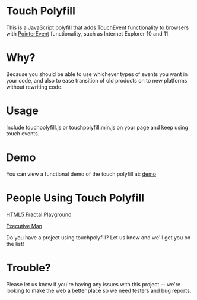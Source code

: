 Touch Polyfill
===
This is a JavaScript polyfill that adds [TouchEvent](http://www.w3.org/TR/touch-events/) functionality to browsers with [PointerEvent](http://www.w3.org/TR/pointerevents/) functionality, such as Internet Explorer 10 and 11.

Why?
===
Because you should be able to use whichever types of events you want in your code, and also to ease transition of old products on to new platforms without rewriting code.

Usage
===
Include touchpolyfill.js or touchpolyfill.min.js on your page and keep using touch events.

Demo
===
You can view a functional demo of the touch polyfill at: [demo](http://henlin.org/touchpolyfill/demo.html)

People Using Touch Polyfill
===
[HTML5 Fractal Playground](http://danielsadventure.info/html5fractal/docs/intro.html)

[Executive Man](http://executive-man.com/)

Do you have a project using touchpolyfill? Let us know and we'll get you on the list!


Trouble?
===
Please let us know if you're having any issues with this project -- we're looking to make the web a better place so we need testers and bug reports.
